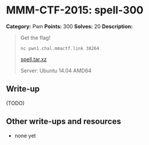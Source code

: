 # MMM-CTF-2015: spell-300

**Category:** Pwn
**Points:** 300
**Solves:** 20
**Description:**

> Get the flag!
>
> `nc pwn1.chal.mmactf.link 38264`
>
> [spell.tar.xz](spell.tar.xz-affec9499c75fec329b18d98f2072391338017318e97a13f6acca831228b5683)
>
> Server: Ubuntu 14.04 AMD64
>


## Write-up

(TODO)

## Other write-ups and resources

* none yet
